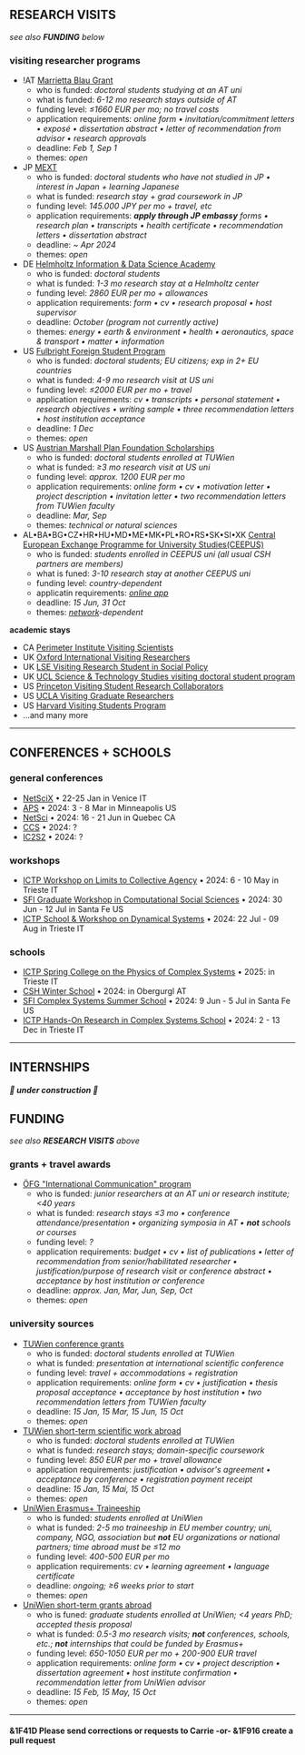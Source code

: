 ## RESEARCH VISITS
*see also **FUNDING** below*
### visiting researcher programs
- !AT [Marrietta Blau Grant](https://oead.at/en/outgoing/higher-education/scholarships-for-studying-abroad/marietta-blau-grant/)
  - who is funded: *doctoral students studying at an AT uni*
  - what is funded: *6-12 mo research stays outside of AT*
  - funding level: *≤1660 EUR per mo; no travel costs*
  - application requirements: *online form • invitation/commitment letters • exposé • dissertation abstract • letter of recommendation from advisor • research approvals*
  - deadline: *Feb 1, Sep 1*
  - themes: *open*
- JP [MEXT](https://www.studyinjapan.go.jp/en/smap-stopj-applications-research.html)
  - who is funded: *doctoral students who have not studied in JP • interest in Japan + learning Japanese*
  - what is funded: *research stay + grad coursework in JP*
  - funding level: *145.000 JPY per mo + travel, etc*
  - application requirements: ***apply through JP embassy** forms • research plan • transcripts • health certificate • recommendation letters • dissertation abstract*
  - deadline: *~ Apr 2024*
  - themes: *open*
- DE [Helmholtz Information & Data Science Academy](https://euraxess.ec.europa.eu/worldwide/lac/visiting-researcher-grant-phd-students-and-postdocs-germany-helmholtz-information-0)
  - who is funded: *doctoral students*
  - what is funded: *1-3 mo research stay at a Helmholtz center*
  - funding level: *2860 EUR per mo + allowances*
  - application requirements: *form • cv • research proposal • host supervisor*
  - deadline: *October \(program not currently active\)*
  - themes: *energy • earth & environment • health • aeronautics, space & transport • matter • information*
- US [Fulbright Foreign Student Program](https://www.fulbrightschuman.eu/grants-eu-citizens/pre-doctoral-research/)
  - who is funded: *doctoral students; EU citizens; exp in 2+ EU countries*
  - what is funded: *4-9 mo research visit at US uni*
  - funding level: *≤2000 EUR per mo + travel*
  - application requirements: *cv • transcripts • personal statement • research objectives • writing sample • three recommendation letters • host institution acceptance*
  - deadline: *1 Dec*
  - themes: *open*
- US [Austrian Marshall Plan Foundation Scholarships](https://www.marshallplan.at/scholarships-overview)
  - who is funded: *doctoral students enrolled at TUWien*
  - what is funded: *≥3 mo research visit at US uni*
  - funding level: *approx. 1200 EUR per mo*
  - application requirements: *online form • cv • motivation letter • project description • invitation letter • two recommendation letters from TUWien faculty*
  - deadline: *Mar, Sep*
  - themes: *technical or natural sciences* 
- AL•BA•BG•CZ•HR•HU•MD•ME•MK•PL•RO•RS•SK•SI•XK [Central European Exchange Programme for University Studies\(CEEPUS\)](https://www.ceepus.info/content/apply)
  - who is funded: *students enrolled in CEEPUS uni \(all usual CSH partners are members\)* 
  - what is funed: *3-10 research stay at another CEEPUS uni*
  - funding level: *country-dependent*
  - applicatin requirements: *[online app](https://www.ceepus.info/signin)*
  - deadline: *15 Jun, 31 Oct*
  - themes: *[network](https://www.ceepus.info/content/find)-dependent*


**academic stays**
- CA [Perimeter Institute Visiting Scientists](https://perimeterinstitute.ca/visiting-students)
- UK [Oxford International Visiting Researchers](https://www.ox.ac.uk/research/engage-with-us/international-visiting-researchers)
- UK [LSE Visiting Research Student in Social Policy](https://www.lse.ac.uk/study-at-lse/Graduate/degree-programmes-2024/VRS-Social-Policy)
- UK [UCL Science & Technology Studies visiting doctoral student program](https://www.ucl.ac.uk/sts/study-here/phd-programme/visiting-doctoral-student-programme)
- US [Princeton Visiting Student Research Collaborators](https://gradschool.princeton.edu/admission-onboarding/nondegree-programs/research-collaborators/visiting-student-research)
- US [UCLA Visiting Graduate Researchers](https://grad.ucla.edu/academics/research/visiting-graduate-researchers/)
- US [Harvard Visiting Students Program](https://gsas.harvard.edu/apply/visiting-students-program)
- \...and many more

---
## CONFERENCES + SCHOOLS
### general conferences
- [NetSciX](https://netscix2024.netscisociety.org/) • 22-25 Jan in Venice IT
- [APS](https://march.aps.org/) • 2024: 3 - 8 Mar in Minneapolis US
- [NetSci](https://netsci2024.com/en) • 2024: 16 - 21 Jun in Quebec CA
- [CCS](https://cssociety.org/events) • 2024: ?
- [IC2S2](https://iscss.org/ic2s2/conference/) • 2024: ?
### workshops
- [ICTP Workshop on Limits to Collective Agency](https://indico.ictp.it/event/10475) • 2024: 6 - 10 May in Trieste IT
- [SFI Graduate Workshop in Computational Social Sciences](https://santafe.edu/gwcss) • 2024: 30 Jun - 12 Jul in Santa Fe US
- [ICTP School & Workshop on Dynamical Systems](https://indico.ictp.it/event/10497) • 2024: 22 Jul - 09 Aug in Trieste IT
### schools
- [ICTP Spring College on the Physics of Complex Systems]() • 2025:  in Trieste IT
- [CSH Winter School](https://www.csh.ac.at) • 2024:  in Obergurgl AT
- [SFI Complex Systems Summer School](https://santafe.edu/csss) • 2024: 9 Jun - 5 Jul in Santa Fe US
- [ICTP Hands-On Research in Complex Systems School](https://indico.ictp.it/event/10525) • 2024: 2 - 13 Dec in Trieste IT

---
## INTERNSHIPS
##### 🚧  under construction  🚧
<!--
### programs
- []()
- []()
---
-->
## FUNDING

*see also **RESEARCH VISITS** above*

### grants + travel awards
- [ÖFG "International Communication" program](https://www.oefg.at/funding/international-communication/)
  - who is funded: *junior researchers at an AT uni or research institute; <40 years*
  - what is funded: *research stays ≤3 mo • conference attendance/presentation • organizing symposia in AT • **not** schools or courses*
  - funding level: *?*
  - application requirements: *budget • cv • list of publications • letter of recommendation from senior/habilitated researcher • justification/purpose of research visit or conference abstract • acceptance by host institution or conference*
  - deadline: *approx. Jan, Mar, Jun, Sep, Oct*
  - themes: *open*
### university sources
- [TUWien conference grants](https://www.tuwien.at/studium/international/studieren-im-ausland/mobilitaetsprogramme/konferenzteilnahmen-von-dissertant-innen)
  - who is funded: *doctoral students enrolled at TUWien*
  - what is funded: *presentation at international scientific conference*
  - funding level: *travel + accommodations + registration*
  - application requirements: *online form • cv • justification • thesis proposal acceptance • acceptance by host institution • two recommendation letters from TUWien faculty*
  - deadline: *15 Jan, 15 Mar, 15 Jun, 15 Oct*
  - themes: *open*
- [TUWien short-term scientific work abroad](https://www.tuwien.at/studium/international/studieren-im-ausland/formulare-dokumente/wissenschaftliche-arbeiten-und-kurse)
  - who is funded: *doctoral students enrolled at TUWien*
  - what is funded: *research stays; domain-specific coursework*
  - funding level: *850 EUR per mo + travel allowance*
  - application requirements: *justification • advisor's agreement • acceptance by conference • registration payment receipt*
  - deadline: *15 Jan, 15 Mai, 15 Oct*
  - themes: *open*
- [UniWien Erasmus+ Traineeship](https://international.univie.ac.at/en/student-mobility/outgoing-students/erasmus-traineeships/)
  - who is funded: *students enrolled at UniWien*
  - what is funded: *2-5 mo traineeship in EU member country; uni, company, NGO, association but **not** EU organizations or national partners; time abroad must be ≤12 mo*
  - funding level: *400-500 EUR per mo*
  - application requirements: *cv • learning agreement • language certificate*
  - deadline: *ongoing; ≥6 weeks prior to start*
  - themes: *open*
- [UniWien short-term grants abroad](https://international.univie.ac.at/en/student-mobility/outgoing-students/short-term-grants-abroad-kwa/requirements/)
  - who is funed: *graduate students enrolled at UniWien; <4 years PhD; accepted thesis proposal*
  - what is funded: *0.5-3 mo research visits; **not** conferences, schools, etc.; **not** internships that could be funded by Erasmus+*
  - funding level: *650-1050 EUR per mo + 200-900 EUR travel*
  - application requirements: *online form • cv • project description • dissertation agreement • host institute confirmation • recommendation letter from UniWien advisor*
  - deadline: *15 Feb, 15 May, 15 Oct*
  - themes: *open*

--- 
<!-- 
## PROCESS
### mentor approval
### university approval
### CSH approval
---
## OTHER CONSIDERATIONS
### visas & residency requirements
### salary
-->
#### &1F41D Please send corrections or requests to Carrie -or- &1F916 create a pull request
